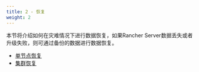 ```yaml
---
title: 2 - 恢复
weight: 2
---
```

本节将介绍如何在灾难情况下进行数据恢复，如果Rancher Server数据丢失或者升级失败，则可通过备份的数据进行数据恢复。

- [单节点恢复](./single-node/)
- [集群恢复](./rke/)